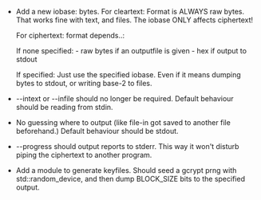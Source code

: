 * Add a new iobase: bytes.
  For cleartext:
    Format is ALWAYS raw bytes. That works fine with text, and files.
    The iobase ONLY affects ciphertext!

  For ciphertext:
    format depends..:

    If none specified:
      - raw bytes if an outputfile is given
      - hex if output to stdout

    If specified:
      Just use the specified iobase. Even if it means dumping bytes to stdout, or writing base-2 to files.


* --intext or --infile should no longer be required. Default behaviour should be reading from stdin.
* No guessing where to output (like file-in got saved to another file beforehand.) Default behaviour should be stdout.

* --progress should output reports to stderr. This way it won't disturb piping the ciphertext to another program.

* Add a module to generate keyfiles.
  Should seed a gcrypt prng with std::random_device, and then dump BLOCK_SIZE bits to the specified output.

